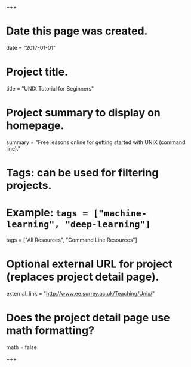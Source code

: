 +++
# Date this page was created.
date = "2017-01-01"


# Project title.
title = "UNIX Tutorial for Beginners"

# Project summary to display on homepage.
summary = "Free lessons online for getting started with UNIX (command line)."

# Tags: can be used for filtering projects.
# Example: `tags = ["machine-learning", "deep-learning"]`
tags = ["All Resources", "Command Line Resources"]

# Optional external URL for project (replaces project detail page).
external_link = "http://www.ee.surrey.ac.uk/Teaching/Unix/"

# Does the project detail page use math formatting?
math = false

+++
